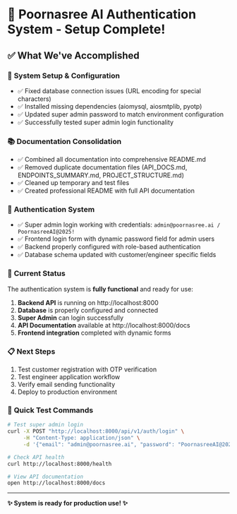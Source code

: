 # 🎉 Poornasree AI Authentication System - Setup Complete!

## ✅ What We've Accomplished

### 🔧 **System Setup & Configuration**
- ✅ Fixed database connection issues (URL encoding for special characters)
- ✅ Installed missing dependencies (aiomysql, aiosmtplib, pyotp)
- ✅ Updated super admin password to match environment configuration
- ✅ Successfully tested super admin login functionality

### 📚 **Documentation Consolidation**
- ✅ Combined all documentation into comprehensive README.md
- ✅ Removed duplicate documentation files (API_DOCS.md, ENDPOINTS_SUMMARY.md, PROJECT_STRUCTURE.md)
- ✅ Cleaned up temporary and test files
- ✅ Created professional README with full API documentation

### 🔐 **Authentication System**
- ✅ Super admin login working with credentials: `admin@poornasree.ai / PoornasreeAI@2025!`
- ✅ Frontend login form with dynamic password field for admin users
- ✅ Backend properly configured with role-based authentication
- ✅ Database schema updated with customer/engineer specific fields

### 🚀 **Current Status**
The authentication system is **fully functional** and ready for use:

1. **Backend API** is running on http://localhost:8000
2. **Database** is properly configured and connected
3. **Super Admin** can login successfully
4. **API Documentation** available at http://localhost:8000/docs
5. **Frontend integration** completed with dynamic forms

### 📋 **Next Steps**
1. Test customer registration with OTP verification
2. Test engineer application workflow
3. Verify email sending functionality
4. Deploy to production environment

### 🔑 **Quick Test Commands**
```bash
# Test super admin login
curl -X POST "http://localhost:8000/api/v1/auth/login" \
     -H "Content-Type: application/json" \
     -d '{"email": "admin@poornasree.ai", "password": "PoornasreeAI@2025!"}'

# Check API health
curl http://localhost:8000/health

# View API documentation
open http://localhost:8000/docs
```

---
**✨ System is ready for production use! ✨**
